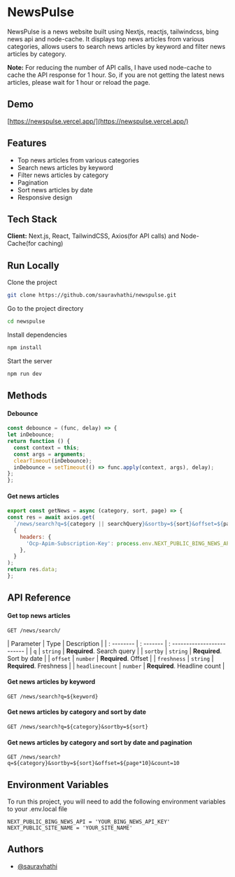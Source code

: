 # NewsPulse

NewsPulse is a news website built using Nextjs, reactjs, tailwindcss, bing news api and node-cache. It displays top news articles from various categories, allows users to search news articles by keyword and filter news articles by category.

**Note:** For reducing the number of API calls, I have used node-cache to cache the API response for 1 hour. So, if you are not getting the latest news articles, please wait for 1 hour or reload the page.

## Demo

[https://newspulse.vercel.app/](https://newspulse.vercel.app/)

## Features

- Top news articles from various categories
- Search news articles by keyword
- Filter news articles by category
- Pagination
- Sort news articles by date
- Responsive design

## Tech Stack

 **Client:** Next.js, React, TailwindCSS, Axios(for API calls) and Node-Cache(for caching)

## Run Locally

Clone the project

  ```bash
  git clone https://github.com/sauravhathi/newspulse.git
```

Go to the project directory

  ```bash
  cd newspulse
```

Install dependencies

  ```bash
  npm install
```

Start the server

  ```bash
  npm run dev
```

## Methods

#### Debounce

  ```javascript
const debounce = (func, delay) => {
  let inDebounce;
  return function () {
    const context = this;
    const args = arguments;
    clearTimeout(inDebounce);
    inDebounce = setTimeout(() => func.apply(context, args), delay);
  };
};
```

#### Get news articles

  ```javascript
export const getNews = async (category, sort, page) => {
  const res = await axios.get(
    `/news/search?q=${category || searchQuery}&sortby=${sort}&offset=${page*10}&count=10`,
    {
      headers: {
        'Ocp-Apim-Subscription-Key': process.env.NEXT_PUBLIC_BING_NEWS_API,
      },
    }
  );
  return res.data;
};
```
## API Reference

#### Get top news articles

  ```http
  GET /news/search/
```

| Parameter | Type | Description |
| : -------- | : ------- | : ------------------------- |
| `q` | `string` | **Required**. Search query |
| `sortby` | `string` | **Required**. Sort by date |
| `offset` | `number` | **Required**. Offset |
| `freshness` | `string` | **Required**. Freshness |
| `headlinecount` | `number` | **Required**. Headline count |

#### Get news articles by keyword

  ```http
  GET /news/search?q=${keyword}
```

#### Get news articles by category and sort by date

  ```http
  GET /news/search?q=${category}&sortby=${sort}
```

#### Get news articles by category and sort by date and pagination

  ```http
  GET /news/search?q=${category}&sortby=${sort}&offset=${page*10}&count=10
```

## Environment Variables

To run this project, you will need to add the following environment variables to your .env.local file

`NEXT_PUBLIC_BING_NEWS_API = 'YOUR_BING_NEWS_API_KEY'`
`NEXT_PUBLIC_SITE_NAME = 'YOUR_SITE_NAME'`

## Authors

- [@sauravhathi](https://www.github.com/sauravhathi)